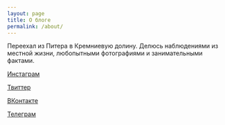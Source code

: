 ```yaml
---
layout: page
title: О блоге
permalink: /about/
---
```


Переехал из Питера в Кремниевую долину. Делюсь наблюдениями из местной жизни, любопытными фотографиями и занимательными фактами.

[Инстаграм](https://www.instagram.com/bythebayb/)

[Твиттер](https://twitter.com/bythebayb)

[ВКонтакте](https://vk.com/bythebayb)

[Телеграм](https://t.me/bythebayb)